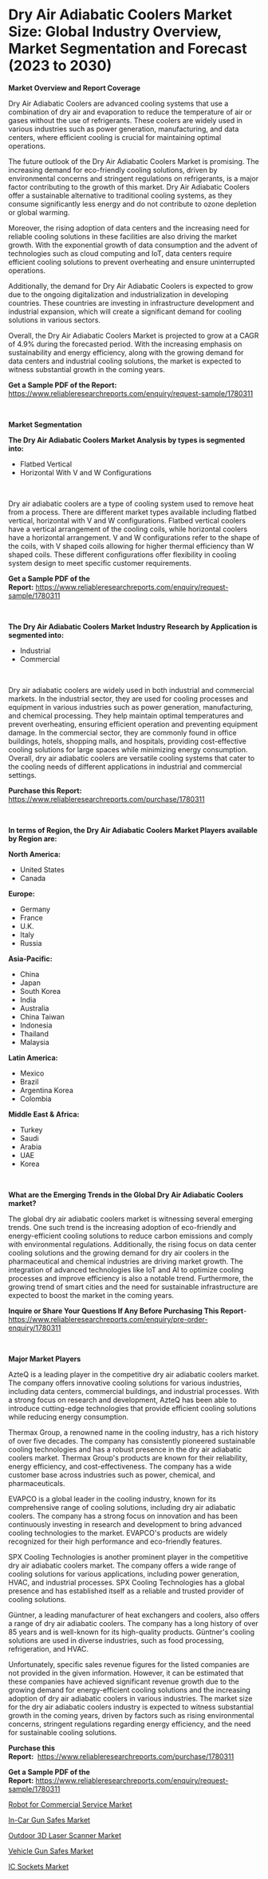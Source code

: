 <p><h1>Dry Air Adiabatic Coolers Market Size: Global Industry Overview, Market Segmentation and Forecast (2023 to 2030)</h1></p><p><strong>Market Overview and Report Coverage</strong></p>
<p><p>Dry Air Adiabatic Coolers are advanced cooling systems that use a combination of dry air and evaporation to reduce the temperature of air or gases without the use of refrigerants. These coolers are widely used in various industries such as power generation, manufacturing, and data centers, where efficient cooling is crucial for maintaining optimal operations.</p><p>The future outlook of the Dry Air Adiabatic Coolers Market is promising. The increasing demand for eco-friendly cooling solutions, driven by environmental concerns and stringent regulations on refrigerants, is a major factor contributing to the growth of this market. Dry Air Adiabatic Coolers offer a sustainable alternative to traditional cooling systems, as they consume significantly less energy and do not contribute to ozone depletion or global warming.</p><p>Moreover, the rising adoption of data centers and the increasing need for reliable cooling solutions in these facilities are also driving the market growth. With the exponential growth of data consumption and the advent of technologies such as cloud computing and IoT, data centers require efficient cooling solutions to prevent overheating and ensure uninterrupted operations.</p><p>Additionally, the demand for Dry Air Adiabatic Coolers is expected to grow due to the ongoing digitalization and industrialization in developing countries. These countries are investing in infrastructure development and industrial expansion, which will create a significant demand for cooling solutions in various sectors.</p><p>Overall, the Dry Air Adiabatic Coolers Market is projected to grow at a CAGR of 4.9% during the forecasted period. With the increasing emphasis on sustainability and energy efficiency, along with the growing demand for data centers and industrial cooling solutions, the market is expected to witness substantial growth in the coming years.</p></p>
<p><strong>Get a Sample PDF of the Report:</strong> <a href="https://www.reliableresearchreports.com/enquiry/request-sample/1780311">https://www.reliableresearchreports.com/enquiry/request-sample/1780311</a></p>
<p>&nbsp;</p>
<p><strong>Market Segmentation</strong></p>
<p><strong>The Dry Air Adiabatic Coolers Market Analysis by types is segmented into:</strong></p>
<p><ul><li>Flatbed Vertical</li><li>Horizontal With V and W Configurations</li></ul></p>
<p>&nbsp;</p>
<p><p>Dry air adiabatic coolers are a type of cooling system used to remove heat from a process. There are different market types available including flatbed vertical, horizontal with V and W configurations. Flatbed vertical coolers have a vertical arrangement of the cooling coils, while horizontal coolers have a horizontal arrangement. V and W configurations refer to the shape of the coils, with V shaped coils allowing for higher thermal efficiency than W shaped coils. These different configurations offer flexibility in cooling system design to meet specific customer requirements.</p></p>
<p><strong>Get a Sample PDF of the Report:</strong>&nbsp;<a href="https://www.reliableresearchreports.com/enquiry/request-sample/1780311">https://www.reliableresearchreports.com/enquiry/request-sample/1780311</a></p>
<p>&nbsp;</p>
<p><strong>The Dry Air Adiabatic Coolers Market Industry Research by Application is segmented into:</strong></p>
<p><ul><li>Industrial</li><li>Commercial</li></ul></p>
<p>&nbsp;</p>
<p><p>Dry air adiabatic coolers are widely used in both industrial and commercial markets. In the industrial sector, they are used for cooling processes and equipment in various industries such as power generation, manufacturing, and chemical processing. They help maintain optimal temperatures and prevent overheating, ensuring efficient operation and preventing equipment damage. In the commercial sector, they are commonly found in office buildings, hotels, shopping malls, and hospitals, providing cost-effective cooling solutions for large spaces while minimizing energy consumption. Overall, dry air adiabatic coolers are versatile cooling systems that cater to the cooling needs of different applications in industrial and commercial settings.</p></p>
<p><strong>Purchase this Report:</strong>&nbsp; <a href="https://www.reliableresearchreports.com/purchase/1780311">https://www.reliableresearchreports.com/purchase/1780311</a></p>
<p>&nbsp;</p>
<p><strong>In terms of Region, the Dry Air Adiabatic Coolers Market Players available by Region are:</strong></p>
<p>
    <p> <strong> North America: </strong>
        <ul>
            <li>United States</li>
            <li>Canada</li>
        </ul>
        </p> 
    <p> <strong> Europe: </strong>
        <ul>
            <li>Germany</li>
            <li>France</li>
            <li>U.K.</li>
            <li>Italy</li>
            <li>Russia</li>
        </ul>
        </p> 
    <p> <strong> Asia-Pacific: </strong>
        <ul>
            <li>China</li>
            <li>Japan</li>
            <li>South Korea</li>
            <li>India</li>
            <li>Australia</li>
            <li>China Taiwan</li>
            <li>Indonesia</li>
            <li>Thailand</li>
            <li>Malaysia</li>
        </ul>
        </p> 
    <p> <strong> Latin America: </strong>
        <ul>
            <li>Mexico</li>
            <li>Brazil</li>
            <li>Argentina Korea</li>
            <li>Colombia</li>
        </ul>
        </p> 
    <p> <strong> Middle East & Africa: </strong>
        <ul>
            <li>Turkey</li>
            <li>Saudi</li>
            <li>Arabia</li>
            <li>UAE</li>
            <li>Korea</li>
        </ul>
    </p>
    </p>
<p>&nbsp;</p>
<p><strong>What are the Emerging Trends in the Global Dry Air Adiabatic Coolers market?</strong></p>
<p><p>The global dry air adiabatic coolers market is witnessing several emerging trends. One such trend is the increasing adoption of eco-friendly and energy-efficient cooling solutions to reduce carbon emissions and comply with environmental regulations. Additionally, the rising focus on data center cooling solutions and the growing demand for dry air coolers in the pharmaceutical and chemical industries are driving market growth. The integration of advanced technologies like IoT and AI to optimize cooling processes and improve efficiency is also a notable trend. Furthermore, the growing trend of smart cities and the need for sustainable infrastructure are expected to boost the market in the coming years.</p></p>
<p><strong>Inquire or Share Your Questions If Any Before Purchasing This Report</strong>- <a href="https://www.reliableresearchreports.com/enquiry/pre-order-enquiry/1780311">https://www.reliableresearchreports.com/enquiry/pre-order-enquiry/1780311</a></p>
<p>&nbsp;</p>
<p><strong>Major Market Players</strong></p>
<p><p>AzteQ is a leading player in the competitive dry air adiabatic coolers market. The company offers innovative cooling solutions for various industries, including data centers, commercial buildings, and industrial processes. With a strong focus on research and development, AzteQ has been able to introduce cutting-edge technologies that provide efficient cooling solutions while reducing energy consumption.</p><p>Thermax Group, a renowned name in the cooling industry, has a rich history of over five decades. The company has consistently pioneered sustainable cooling technologies and has a robust presence in the dry air adiabatic coolers market. Thermax Group's products are known for their reliability, energy efficiency, and cost-effectiveness. The company has a wide customer base across industries such as power, chemical, and pharmaceuticals.</p><p>EVAPCO is a global leader in the cooling industry, known for its comprehensive range of cooling solutions, including dry air adiabatic coolers. The company has a strong focus on innovation and has been continuously investing in research and development to bring advanced cooling technologies to the market. EVAPCO's products are widely recognized for their high performance and eco-friendly features.</p><p>SPX Cooling Technologies is another prominent player in the competitive dry air adiabatic coolers market. The company offers a wide range of cooling solutions for various applications, including power generation, HVAC, and industrial processes. SPX Cooling Technologies has a global presence and has established itself as a reliable and trusted provider of cooling solutions.</p><p>Güntner, a leading manufacturer of heat exchangers and coolers, also offers a range of dry air adiabatic coolers. The company has a long history of over 85 years and is well-known for its high-quality products. Güntner's cooling solutions are used in diverse industries, such as food processing, refrigeration, and HVAC.</p><p>Unfortunately, specific sales revenue figures for the listed companies are not provided in the given information. However, it can be estimated that these companies have achieved significant revenue growth due to the growing demand for energy-efficient cooling solutions and the increasing adoption of dry air adiabatic coolers in various industries. The market size for the dry air adiabatic coolers industry is expected to witness substantial growth in the coming years, driven by factors such as rising environmental concerns, stringent regulations regarding energy efficiency, and the need for sustainable cooling solutions.</p></p>
<p><strong>Purchase this Report:</strong>&nbsp;&nbsp;<a href="https://www.reliableresearchreports.com/purchase/1780311">https://www.reliableresearchreports.com/purchase/1780311</a></p>
<p></p>
<p><strong>Get a Sample PDF of the Report:</strong>&nbsp;<a href="https://www.reliableresearchreports.com/enquiry/request-sample/1780311">https://www.reliableresearchreports.com/enquiry/request-sample/1780311</a></p>
<p><p><a href="https://www.linkedin.com/pulse/robot-commercial-service-market-challenges-opportunities/">Robot for Commercial Service Market</a></p><p><a href="https://www.linkedin.com/pulse/decoding-in-car-gun-safes-market-deep-dive-latest-trends/">In-Car Gun Safes Market</a></p><p><a href="https://medium.com/@robinrathi2023/outdoor-3d-laser-scanner-market-size-and-market-trends-complete-industry-overview-2023-to-2030-478b0e78219c">Outdoor 3D Laser Scanner Market</a></p><p><a href="https://www.linkedin.com/pulse/vehicle-gun-safes-market-challenges-opportunities-growth/">Vehicle Gun Safes Market</a></p><p><a href="https://medium.com/@bethhermann2023/ic-sockets-market-trends-and-market-analysis-forecasted-for-period-2023-2030-3cfb91816bde">IC Sockets Market</a></p></p>